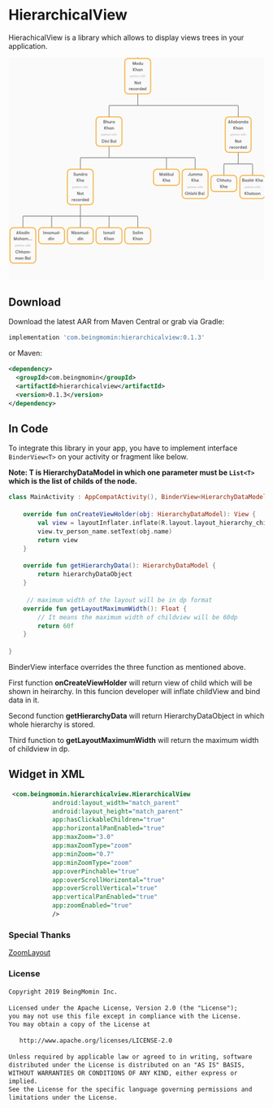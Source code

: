 # HierarchicalView

HierachicalView is a library which allows to display views trees  in your application.

![alt text](https://github.com/sam-tech-dev/HierarchyDemo/blob/DROID-101/hierarchy.jpg)


## Download

Download the latest AAR from Maven Central or grab via Gradle:

```bash
implementation 'com.beingmomin:hierarchicalview:0.1.3'
```

or Maven:

```xml
<dependency>
  <groupId>com.beingmomin</groupId>
  <artifactId>hierarchicalview</artifactId>
  <version>0.1.3</version>
</dependency>
```


## In Code

To integrate this library in your app, you have to implement interface ```BinderView<T>``` on your activity or fragment like below. 
  
**Note: T is HierarchyDataModel in which one parameter must be ```List<T>``` which is the list of childs of the node.**  

```kotlin
class MainActivity : AppCompatActivity(), BinderView<HierarchyDataModel> {

    override fun onCreateViewHolder(obj: HierarchyDataModel): View {
        val view = layoutInflater.inflate(R.layout.layout_hierarchy_child, null)
        view.tv_person_name.setText(obj.name)
        return view
    }

    override fun getHierarchyData(): HierarchyDataModel {
        return hierarchyDataObject
    }
     
     // maximum width of the layout will be in dp format 
    override fun getLayoutMaximumWidth(): Float {
        // It means the maximum width of childview will be 60dp
        return 60f
    }
    
}
```

BinderView interface overrides the three function as mentioned above.

First function **onCreateViewHolder** will return view of child which will be shown in heirarchy. In this funcion developer will inflate childView and bind data in it.

Second function **getHierarchyData** will return HierarchyDataObject in which whole hierarchy is stored. 

Third function to **getLayoutMaximumWidth** will return the maximum width of childview in dp.

## Widget in XML

```xml
 <com.beingmomin.hierarchicalview.HierarchicalView
            android:layout_width="match_parent"
            android:layout_height="match_parent"
            app:hasClickableChildren="true"
            app:horizontalPanEnabled="true"
            app:maxZoom="3.0"
            app:maxZoomType="zoom"
            app:minZoom="0.7"
            app:minZoomType="zoom"
            app:overPinchable="true"
            app:overScrollHorizontal="true"
            app:overScrollVertical="true"
            app:verticalPanEnabled="true"
            app:zoomEnabled="true"
            />
```
### Special Thanks

[ZoomLayout](https://github.com/natario1/ZoomLayout)


### License
```
Copyright 2019 BeingMomin Inc.

Licensed under the Apache License, Version 2.0 (the "License");
you may not use this file except in compliance with the License.
You may obtain a copy of the License at

   http://www.apache.org/licenses/LICENSE-2.0

Unless required by applicable law or agreed to in writing, software
distributed under the License is distributed on an "AS IS" BASIS,
WITHOUT WARRANTIES OR CONDITIONS OF ANY KIND, either express or implied.
See the License for the specific language governing permissions and
limitations under the License.
```


